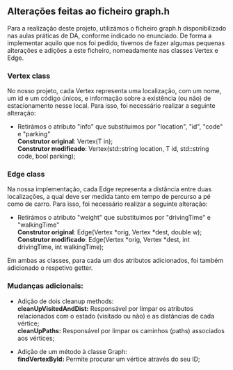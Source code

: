 ## Alterações feitas ao ficheiro graph.h
Para a realização deste projeto, utilizámos o ficheiro graph.h disponibilizado nas aulas práticas de DA, conforme indicado no enunciado. De forma a implementar aquilo que nos foi pedido, tivemos de fazer algumas pequenas alterações e adições a este ficheiro, nomeadamente nas classes Vertex e Edge.  

### Vertex class
No nosso projeto, cada Vertex representa uma localização, com um nome, um id e um código únicos, e informação sobre a existência (ou não) de estacionamento nesse local. Para isso, foi necessário realizar a seguinte alteração:  
- Retirámos o atributo "info" que substituimos por "location", "id", "code" e "parking"  
    **Construtor original**: Vertex(T in);  
    **Construtor modificado**: Vertex(std::string location, T id, std::string code, bool parking);

### Edge class
Na nossa implementação, cada Edge representa a distância entre duas localizações, a qual deve ser medida tanto em tempo de percurso a pé como de carro. Para isso, foi necessário realizar a seguinte alteração:  
- Retirámos o atributo "weight" que substituimos por "drivingTime" e "walkingTime"  
    **Construtor original**: Edge(Vertex<T> *orig, Vertex<T> *dest, double w);  
    **Construtor modificado**: Edge(Vertex<T> *orig, Vertex<T> *dest, int drivingTime, int walkingTime);
  
Em ambas as classes, para cada um dos atributos adicionados, foi também adicionado o respetivo getter.


### Mudanças adicionais:
- Adição de dois cleanup methods:  
   **cleanUpVisitedAndDist:** Responsável por limpar os atributos relacionados com o estado (visitado ou não) e as distâncias de cada vértice;  
   **cleanUpPaths:** Responsável por limpar os caminhos (paths) associados aos vértices;  
  
- Adição de um método à classe Graph:  
   **findVertexById:** Permite procurar um vértice através do seu ID;  

